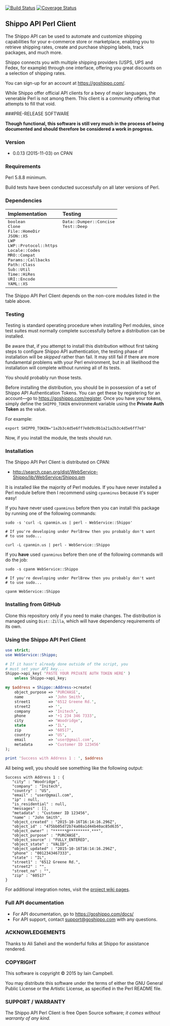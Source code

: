 [![Build Status](https://travis-ci.org/cpanic/WebService-Shippo.svg?branch=master)](https://travis-ci.org/cpanic/WebService-Shippo) [![Coverage Status](https://coveralls.io/repos/cpanic/WebService-Shippo/badge.svg?branch=master&service=github)](https://coveralls.io/github/cpanic/WebService-Shippo?branch=master)

## Shippo API Perl Client

The Shippo API can be used to automate and customize shipping capabilities for your e-commerce store or marketplace, enabling you to retrieve shipping rates, create and purchase shipping labels, track packages, and much more.

Shippo connects you with multiple shipping providers (USPS, UPS and Fedex, for example) through one interface, offering you great discounts on a selection of shipping rates.

You can sign-up for an account at https://goshippo.com/.

While Shippo offer official API clients for a bevy of major languages, the venerable Perl is not among them. This client is a community offering that attempts to fill that void.

###PRE-RELEASE SOFTWARE

**Though functional, this software is still very much in the process of being
documented and should therefore be considered a work in progress.** 

### Version

* 0.0.13 (2015-11-03) on CPAN

### Requirements

Perl 5.8.8 minimum. 

Build tests have been conducted successfully on all later versions of Perl.

### Dependencies

<table>
<thead>
<tr>
<th align="left">Implementation</th>
<th align="left">Testing</th>
</tr>
</thead>
<tbody>
<tr>
<td valign="top">
<tt>boolean</tt><br/>
<tt>Clone</tt><br/>
<tt>File::HomeDir</tt><br/>
<tt>JSON::XS</tt><br/>
<tt>LWP</tt><br/>
<tt>LWP::Protocol::https</tt><br/>
<tt>Locale::Codes</tt><br/>
<tt>MRO::Compat</tt><br/>
<tt>Params::Callbacks</tt><br/>
<tt>Path::Class</tt><br/>
<tt>Sub::Util</tt><br/>
<tt>Time::HiRes</tt><br/>
<tt>URI::Encode</tt><br/>
<tt>YAML::XS</tt><br/>
</td>
<td valign="top">
<tt>Data::Dumper::Concise</tt><br/>
<tt>Test::Deep</tt><br/>
</td>
</tr>
</tbody>
</table>

The Shippo API Perl Client depends on the non-core modules listed in the table above.

### Testing

Testing is standard operating procedure when installing Perl modules, since
test suites must normally complete successfully before a distribution can
be installed.

Be aware that, if you attempt to install this distribution without
first taking steps to configure Shippo API authentication, the testing
phase of installation will be _skipped_ rather than fail. It may still fail
if there are more fundamental problems with your Perl environment, but in
all likelihood the installation will complete without running all of its
tests.

You should probably run those tests.

Before installing the distribution, you should be in possession of a set
of Shippo API Authentication Tokens. You can get these by registering for
an account&mdash;go to https://goshippo.com/register. Once you have your
tokens, simply define the `SHIPPO_TOKEN` environment variable using the
**Private Auth Token** as the value. 

For example:

```shell
export SHIPPO_TOKEN="1a2b3c4d5e6ff7e8d9c0b1a21a2b3c4d5e6ff7e8"
```

Now, if you install the module, the tests should run.

### Installation

The Shippo API Perl Client is distributed on CPAN:

* http://search.cpan.org/dist/WebService-Shippo/lib/WebService/Shippo.pm

It is installed like the majority of Perl modules. If you have never installed a Perl module before then I recommend using `cpanminus` because it's super easy!

If you have never used `cpanminus` before then you can install this package
by running one of the following commands:

```shell
sudo -s 'curl -L cpanmin.us | perl - WebService::Shippo'

# If you're developing under PerlBrew then you probably don't want
# to use sudo...

curl -L cpanmin.us | perl - WebService::Shippo
```

If you **have** used `cpanminus` before then one of the following commands
will do the job:

```shell
sudo -s cpanm WebService::Shippo

# If you're developing under PerlBrew then you probably don't want
# to use sudo...

cpanm WebService::Shippo
```

### Installing from GitHub

Clone this repository only if you need to make changes. The distribution is 
managed using `Dist::Zilla`, which will have dependency requirements of
its own.

### Using the Shippo API Perl Client

```perl
use strict;
use WebService::Shippo;

# If it hasn't already done outside of the script, you
# must set your API key...
Shippo->api_key( 'PASTE YOUR PRIVATE AUTH TOKEN HERE' )
    unless Shippo->api_key;

my $address = Shippo::Address->create(
    object_purpose => 'PURCHASE',
    name           => 'John Smith',
    street1        => '6512 Greene Rd.',
    street2        => '',
    company        => 'Initech',
    phone          => '+1 234 346 7333',
    city           => 'Woodridge',
    state          => 'IL',
    zip            => '60517',
    country        => 'US',
    email          => 'user@gmail.com',
    metadata       => 'Customer ID 123456'
);

print 'Success with Address 1 : ', $address
```

All being well, you should see something like the following output:

```
Success with Address 1 : {
   "city" : "Woodridge",
   "company" : "Initech",
   "country" : "US",
   "email" : "user@gmail.com",
   "ip" : null,
   "is_residential" : null,
   "messages" : [],
   "metadata" : "Customer ID 123456",
   "name" : "John Smith",
   "object_created" : "2015-10-16T16:14:16.296Z",
   "object_id" : "475bb05d72b74a08a1d44b40ac85d635",
   "object_owner" : "******@*********.***",
   "object_purpose" : "PURCHASE",
   "object_source" : "FULLY_ENTERED",
   "object_state" : "VALID",
   "object_updated" : "2015-10-16T16:14:16.296Z",
   "phone" : "0012343467333",
   "state" : "IL",
   "street1" : "6512 Greene Rd.",
   "street2" : "",
   "street_no" : "",
   "zip" : "60517"
}
```
For additional integration notes, visit the [project wiki pages](https://github.com/cpanic/WebService-Shippo/wiki).
### Full API documentation

* For API documentation, go to https://goshippo.com/docs/ 
* For API support, contact support@goshippo.com with any questions.

### ACKNOWLEDGEMENTS

Thanks to Ali Saheli and the wonderful folks at Shippo for assistance
rendered.

### COPYRIGHT

This software is copyright &copy; 2015 by Iain Campbell.

You may distribute this software under the terms of either the GNU General
Public License or the Artistic License, as specified in the Perl README
file.

### SUPPORT / WARRANTY

The Shippo API Perl Client is free Open Source software; _it comes without
warranty of any kind._

